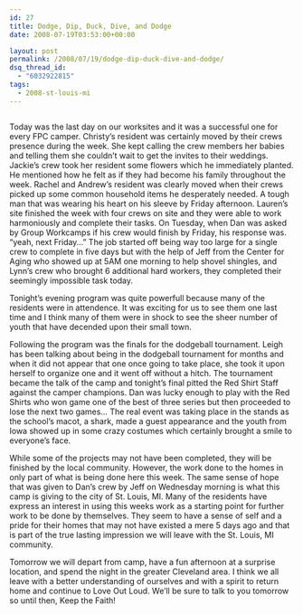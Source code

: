 ```yaml
---
id: 27
title: Dodge, Dip, Duck, Dive, and Dodge
date: 2008-07-19T03:53:00+00:00

layout: post
permalink: /2008/07/19/dodge-dip-duck-dive-and-dodge/
dsq_thread_id:
  - "6032922815"
tags:
  - 2008-st-louis-mi
---
```

<p class="mobile-photo">
  <a href="http://3.bp.blogspot.com/_Sj3b3KLPiGQ/SIIGv-jPNOI/AAAAAAAAAJM/j-PK9lOxGTI/s1600-h/bm-image-759377.jpe"><img id="BLOGGER_PHOTO_ID_5224745939017610466" alt="" src="http://3.bp.blogspot.com/_Sj3b3KLPiGQ/SIIGv-jPNOI/AAAAAAAAAJM/j-PK9lOxGTI/s320/bm-image-759377.jpe" border="0" /></a>
</p>

Today was the last day on our worksites and it was a successful one for every FPC camper. Christy&#8217;s resident was certainly moved by their crews presence during the week. She kept calling the crew members her babies and telling them she couldn&#8217;t wait to get the invites to their weddings. Jackie&#8217;s crew took her resident some flowers which he immediately planted. He mentioned how he felt as if they had become his family throughout the week. Rachel and Andrew&#8217;s resident was clearly moved when their crews picked up some common household items he desperately needed. A tough man that was wearing his heart on his sleeve by Friday afternoon. Lauren&#8217;s site finished the week with four crews on site and they were able to work harmoniously and complete their tasks. On Tuesday, when Dan was asked by Group Workcamps if his crew would finish by Friday, his response was. &#8220;yeah, next Friday&#8230;&#8221; The job started off being way too large for a single crew to complete in five days but with the help of Jeff from the Center for Aging who showed up at 5AM one morning to help shovel shingles, and Lynn&#8217;s crew who brought 6 additional hard workers, they completed their seemingly impossible task today.

Tonight&#8217;s evening program was quite powerfull because many of the residents were in attendence. It was exciting for us to see them one last time and I think many of them were in shock to see the sheer number of youth that have decended upon their small town.

Following the program was the finals for the dodgeball tournament. Leigh has been talking about being in the dodgeball tournament for months and when it did not appear that one once going to take place, she took it upon herself to organize one and it went off without a hitch. The tournament became the talk of the camp and tonight&#8217;s final pitted the Red Shirt Staff against the camper champions. Dan was lucky enough to play with the Red Shirts who won game one of the best of three series but then proceeded to lose the next two games&#8230; The real event was taking place in the stands as the school&#8217;s macot, a shark, made a guest appearance and the youth from Iowa showed up in some crazy costumes which certainly brought a smile to everyone&#8217;s face.

While some of the projects may not have been completed, they will be finished by the local community. However, the work done to the homes in only part of what is being done here this week. The same sense of hope that was given to Dan&#8217;s crew by Jeff on Wednesday morning is what this camp is giving to the city of St. Louis, MI. Many of the residents have express an interest in using this weeks work as a starting point for further work to be done by themselves. They seem to have a sense of self and a pride for their homes that may not have existed a mere 5 days ago and that is part of the true lasting impression we will leave with the St. Louis, MI community.

Tomorrow we will depart from camp, have a fun afternoon at a surprise location, and spend the night in the greater Cleveland area. I think we all leave with a better understanding of ourselves and with a spirit to return home and continue to Love Out Loud. We&#8217;ll be sure to talk to you tomorrow so until then, Keep the Faith!